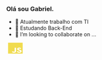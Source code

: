 ### Olá sou Gabriel.

- 🔭 Atualmente trabalho com TI 
- 🌱  Estudando Back-End 
- 👯 I’m looking to collaborate on ...

<div style="display: inline_block">
    <img height="180em" src=""https://  />
     <img align="center" alt="Rafa-Js" height="30" width="40" src="https://raw.githubusercontent.com/devicons/devicon/master/icons/javascript/javascript-plain.svg">

    
    
    
  
  
  
</div>
